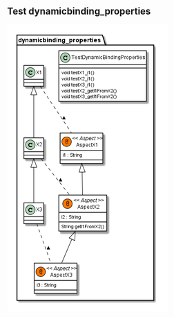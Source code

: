 ## Test dynamicbinding_properties

![dynamicbinding_properties.png](gen-plantuml/dynamicbinding_properties.png)